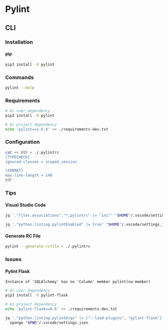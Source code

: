 # Pylint

## CLI

### Installation

#### pip

```sh
pip3 install -U pylint
```

### Commands

```sh
pylint --help
```

### Requirements

```sh
# As user dependency
pip3 install -U pylint

# As project dependency
echo 'pylint==2.6.0' >> ./requirements-dev.txt
```

### Configuration

```sh
cat << EOF > ./.pylintrc
[TYPECHECK]
ignored-classes = scoped_session

[FORMAT]
max-line-length = 140
EOF
```

### Tips

#### Visual Studio Code

```sh
jq '."files.associations"."*.pylintrc" |= "ini"' "$HOME"/.vscode/settings.json | sponge "$HOME"/.vscode/settings.json
```

```sh
jq '."python.linting.pylintEnabled" |= true' "$HOME"/.vscode/settings.json | sponge "$HOME"/.vscode/settings.json
```

#### Generate RC File

```sh
pylint --generate-rcfile > ./.pylintrc
```

### Issues

#### Pylint Flask

```log
Instance of 'SQLAlchemy' has no 'Column' member pylint(no-member)
```

```sh
# As user dependency
pip3 install -U pylint-flask

# As project dependency
echo 'pylint-flask==0.6' >> ./requirements-dev.txt
```

```sh
jq '."python.linting.pylintArgs" |= ["--load-plugins", "pylint-flask"]' "$PWD"/.vscode/settings.json | \
  sponge "$PWD"/.vscode/settings.json
```

<!--
# pylint: disable=unused-import
-->
